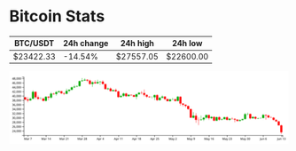 # Bitcoin Stats

BTC/USDT|24h change|24h high|24h low|
|---|---|---|---|
|$23422.33|-14.54%|$27557.05|$22600.00|

<img src="./chart.svg">
